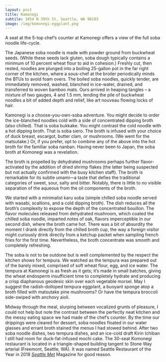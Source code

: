 ```yaml
---
layout: post
title: Kamonegi
subtile: 1054 N 39th St, Seattle, WA 98103
image: /img/komonegi-eggplant.png
---
```


A seat at the 5-top chef’s counter at Kamonegi offers a view of the full soba noodle life-cycle.

The Japanese soba noodle is made with powder ground from buckwheat seeds.  (While these seeds lack gluten, soba dough typically contains a minimum of 10 percent wheat flour to aid in cohesion.) Freshly cut, then rested, noodles are plunged into a boiling 25-gallon pot in the far right corner of the kitchen, where a sous-chef at the broiler periodically minds the BTUs to avoid foam overs. The boiled soba noodles, quickly tender, are immediately removed, washed, blanched in ice-water, drained, and transferred to woven bamboo mats. Ours arrived in heaping tangles – a mixture of two gauges, 4 and 1.5 mm, lending the pile of buckwheat noodles a bit of added depth and relief, like art nouveau flowing locks of hair.

Kamonegi is a choose-you-own-soba adventure. You might decide to order the ice-blanched noodles cold with a side of concentrated dipping broth (also chilled). That is soba bukkake. You might contrast the cold noodle with a hot dipping broth. That is soba siero. The broth is infused with your choice of duck breast, escargot, butter clam, or mushrooms. (We went for the matsutake.) Or, if you prefer, opt to combine any of the above into the hot broth for the familiar soba nanban.
Having never been to Japan, the soba broth at Komonegi was a revelation.

The broth is propelled by dehydrated mushrooms perhaps further flavor-activated by the addition of dried shrimp flakes (the latter being suspected but not actually confirmed with the busy kitchen staff). The broth is remarkable for its subtle umami—a taste that defies the traditional categories of sweet, sour, salty and bitter.  Notably, there is little to no visible separation of the aqueous from the oil components of the broth.

We started with a minimalist karu soba (simple chilled soba noodle served with wasabi, scallions, and a cold dipping broth). The dish reduces all the broth’s complexity to expose the depth of the concentrated bouillon. The flavor molecules released from dehydrated mushroom, which coated the chilled soba noodle, imparted notes of oak, flavors imperceptible in our second dish, where the broth came hot. There was a bit of absurdity the moment I drank directly from the chilled broth cup, the way a foreign visitor might curiously drink directly from a ketchup packet when sampling french fries for the first time. Nevertheless, the broth concentrate was smooth and completely refreshing.

The soba is not to be outdone but is well complemented by the respect the kitchen shows for tempura. We watched as the tempura was prepared out of the barely mixed, comprised of soft wheat flour, egg, and ice water. The tempura at Kamonegi is as fresh as it gets; it’s made in small batches, giving the wheat endosperm insufficient time to completely hydrate and producing a crisp diaphanous geodesic skin over each vegetable morsel.  May I suggest the radish-dolloped tempura eggplant, a buoyant 
sponge atop a broth filled with matsutake pine mushrooms? Or have the tempura broccoli side-swiped with anchovy aioli.

Midway through the meal, slurping between vocalized grunts of pleasure, I could not help but note the contrast between the perfectly neat kitchen and the messy eating space we had made of the chef’s counter. By the time our drippings were cleared for dessert, soba noodles floated in our water glasses and errant broth stained the menus I  had stowed behind. After two soba noodle dishes, two tempura dishes, and an ice-cold draft Kirin Ichiban I still had room for duck-fat-infused mochi cake.
The 30-seat Komonegi restaurant is located in a triangle-shaped building tangent to Stone Way arterial (Freemont, Seattle, WA). It was named Seattle Restaurant of the Year in 2018 [*Seattle Met*](https://www.seattlemet.com/eat-and-drink/2018/10/kamonegi-is-seattle-met-s-restaurant-of-the-year) Magazine for good reason.
